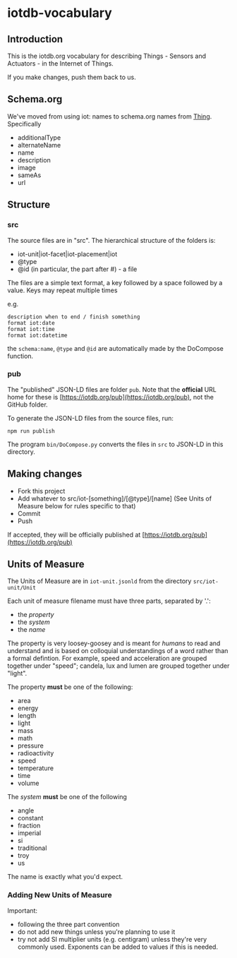 # iotdb-vocabulary
## Introduction

This is the iotdb.org vocabulary for describing Things -
Sensors and Actuators - in the Internet of Things.

If you make changes, push them back to us. 

## Schema.org

We've moved from using iot: names to schema.org names
from [Thing](http://schema.org/Thing). Specifically

* additionalType  
* alternateName  
* name    
* description 
* image   
* sameAs  
* url

## Structure

### src

The source files are in "src". The hierarchical structure of 
the folders is:

* iot-unit|iot-facet|iot-placement|iot
* @type
* @id (in particular, the part after #) - a file

The files are a simple text format, a
key followed by a space followed by a value.
Keys may repeat multiple times

e.g.

    description when to end / finish something
    format iot:date
    format iot:time
    format iot:datetime

the <code>schema:name</code>, <code>@type</code> and <code>@id</code>
are automatically made by the DoCompose function.

### pub

The "published" JSON-LD files are folder `pub`. Note that
the **official** URL home for these is 
[https://iotdb.org/pub](https://iotdb.org/pub), not the GitHub
folder.

To generate the JSON-LD files from the source files, run:

	npm run publish

The program <code>bin/DoCompose.py</code> converts
the files in <code>src</code> to JSON-LD in this 
directory.

## Making changes

* Fork this project
* Add whatever to src/iot-[something]/[@type]/[name]  (See Units of Measure below for rules specific to that)
* Commit
* Push

If accepted, they will be officially published
at [https://iotdb.org/pub](https://iotdb.org/pub)

## Units of Measure

The Units of Measure are in <code>iot-unit.jsonld</code>
from the directory <code>src/iot-unit/Unit</code>

Each unit of measure filename must have three parts, separated
by '.':

* the _property_
* the _system_
* the _name_

The property is very loosey-goosey and is meant for _humans_
to read and understand and is based on colloquial understandings
of a word rather than a formal defintion. For example, speed and
acceleration are grouped together under "speed"; 
candela, lux and lumen are grouped together under "light".

The property **must** be one of the following:

* area
* energy
* length
* light
* mass
* math
* pressure
* radioactivity
* speed
* temperature
* time
* volume

The _system_ **must** be one of the following

* angle
* constant
* fraction
* imperial
* si
* traditional
* troy
* us

The name is exactly what you'd expect.

### Adding New Units of Measure

Important:

* following the three part convention
* do not add new things unless you're planning to use it
* try not add SI multiplier units (e.g. centigram) unless
they're very commonly used. Exponents can be added
to values if this is needed.
